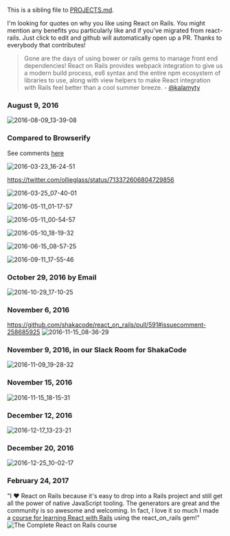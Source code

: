 This is a sibling file to [PROJECTS.md](./PROJECTS.md).

I'm looking for quotes on why you like using React on Rails. You might mention any benefits you particularly like and if you've migrated from react-rails. Just click to edit and github will automatically open up a PR. Thanks to everybody that contributes!

> Gone are the days of using bower or rails gems to manage front end dependencies! React on Rails provides webpack integration to give us a modern build process, es6 syntax and the entire npm ecosystem of libraries to use, along with view helpers to make React integration with Rails feel better than a cool summer breeze. - [@kalamyty](https://twitter.com/kalamyty) 

### August 9, 2016
![2016-08-09_13-39-08](https://cloud.githubusercontent.com/assets/1118459/17543077/bf7c2c6a-5e69-11e6-8370-d714015c0296.png)

### Compared to Browserify
See comments [here](https://lorefnon.me/2015/11/15/a-minimal-setup-for-using-es6-modules-in-rails.html)

![2016-03-23_16-24-51](https://cloud.githubusercontent.com/assets/1118459/14006786/ebf8cac2-f114-11e5-80f9-4a6d437dd071.png)

https://twitter.com/ollieglass/status/713372606804729856

![2016-03-25_07-40-01](https://cloud.githubusercontent.com/assets/1118459/14053652/d05480f0-f276-11e5-9d9a-62d1146cd82d.png)

![2016-05-11_01-17-57](https://cloud.githubusercontent.com/assets/1118459/15179255/47418adc-1716-11e6-975e-c659a7de54d7.png)

![2016-05-11_00-54-57](https://cloud.githubusercontent.com/assets/1118459/15178739/1549ec2a-1713-11e6-961c-dc064186fc69.png)

![2016-05-10_18-19-32](https://cloud.githubusercontent.com/assets/1118459/15170483/f00e344c-16e1-11e6-93f6-ded2637b227b.png)

![2016-06-15_08-57-25](https://cloud.githubusercontent.com/assets/1118459/16093324/33077310-32d7-11e6-88f3-69aa73bd7d9f.png)

![2016-09-11_17-55-46](https://cloud.githubusercontent.com/assets/1118459/18424209/0c8bdade-7849-11e6-96a7-3b58b26308ce.png)

### October 29, 2016 by Email
![2016-10-29_17-10-25](https://cloud.githubusercontent.com/assets/1118459/20163712/72307a82-a6b3-11e6-9c46-aee526192b23.png)

### November 6, 2016
https://github.com/shakacode/react_on_rails/pull/591#issuecomment-258685925
![2016-11-15_08-36-29](https://cloud.githubusercontent.com/assets/1118459/20318599/ec4882b0-ab0e-11e6-83e2-7f398e2cdf5b.png)

### November 9, 2016, in our Slack Room for ShakaCode
![2016-11-09_19-28-32](https://cloud.githubusercontent.com/assets/1118459/20163679/405229ca-a6b3-11e6-8dff-6dc3f59bf341.png)

### November 15, 2016
![2016-11-15_18-15-31](https://cloud.githubusercontent.com/assets/1118459/20334680/23eaab0c-ab60-11e6-8830-8528c2f829a3.png)

### December 12, 2016
![2016-12-17_13-23-21](https://cloud.githubusercontent.com/assets/1118459/21290377/1adacdf2-c45c-11e6-97c1-f726ab749b2d.png)

### December 20, 2016
![2016-12-25_10-02-17](https://cloud.githubusercontent.com/assets/1118459/21472700/70242a1e-ca89-11e6-9522-fb45f7835bbb.png)

### February 24, 2017
"I ❤️ React on Rails because it's easy to drop into a Rails project and still get all the power of native JavaScript tooling. The generators are great and the community is so awesome and welcoming. In fact, I love it so much I made a [course for learning React with Rails](https://goo.gl/uzu36X) using the react_on_rails gem!"
![The Complete React on Rails course](https://raw.githubusercontent.com/learnetto/calreact/whyror/public/why_react_on_rails_gem.png)


